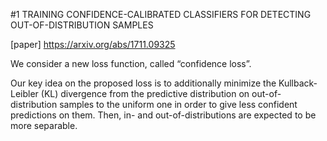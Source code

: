 #1 TRAINING CONFIDENCE-CALIBRATED CLASSIFIERS FOR DETECTING OUT-OF-DISTRIBUTION SAMPLES

[paper] https://arxiv.org/abs/1711.09325

We consider a new loss function, called “confidence loss”.  

Our key idea on the proposed loss is to additionally minimize the Kullback- Leibler (KL) divergence from the predictive distribution on out-of-distribution samples to the uniform one in order to give less confident predictions on them. Then, in- and out-of-distributions are expected to be more separable. 
